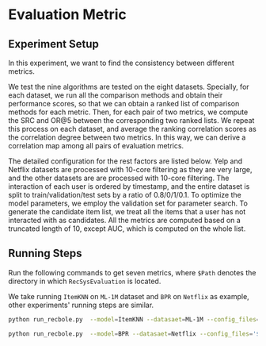 # Evaluation Metric

## Experiment Setup

In this experiment,  we want to find the consistency between different metrics. 

We test the nine algorithms are tested on the eight datasets. Specially, for each dataset, we run all the comparison methods and obtain their performance scores, so that we can obtain a ranked list of comparison methods for each metric. Then, for each pair of two metrics, we compute the SRC and OR@5 between the corresponding two ranked lists. We repeat this process on each dataset, and average the ranking correlation scores as the correlation degree between two metrics. In this way, we can derive a correlation map among all pairs of evaluation metrics.

The detailed configuration for the rest factors are listed below. Yelp and Netflix datasets are processed with 10-core filtering as they are very large, and the other datasets are are processed with 10-core filtering. The interaction of each user is ordered by timestamp, and the entire dataset is split to train/validation/test sets by a ratio of 0.8/0/1/0.1. To optimize the model parameters, we employ the validation set for parameter search. To generate the candidate item list, we treat all the items that a user has not interacted with as candidates. All the metrics are computed based on a truncated length of 10, except AUC, which is computed on the whole list. 

## Running Steps

Run the following commands to get seven metrics, where `$Path` denotes the directory in which `RecSysEvaluation` is located.

We take running `ItemKNN` on `ML-1M` dataset and `BPR` on `Netflix` as example,  other experiments' running steps are similar.

```bash
python run_recbole.py  --model=ItemKNN --datasaet=ML-1M --config_files='$Path/RecSysEvaluation/dataset/ML-1M.yaml RecSysEvaluation/experiment/hyper_parameters/ML-1M/ItemKNN.yaml' --metrics='["Recall", "MRR","NDCG","Hit","Precision","MAP","GAUC"]'

python run_recbole.py  --model=BPR --datasaet=Netflix --config_files='$Path/RecSysEvaluation/dataset/Netflix.yaml RecSysEvaluation/experiment/hyper_parameters/Netflix/BPR.yaml' --metrics='["Recall", "MRR","NDCG","Hit","Precision","MAP","GAUC"]'
```









   

   

